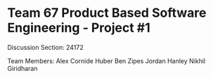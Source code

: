 # Team 67 Product Based Software Engineering - Project #1

Discussion Section: 24172	

Team Members:
  Alex Cornide Huber
  Ben Zipes
  Jordan Hanley
  Nikhil Giridharan
